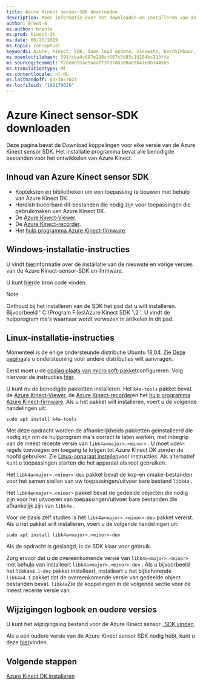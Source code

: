 ```yaml
---
title: Azure Kinect sensor-SDK downloaden
description: Meer informatie over het downloaden en installeren van de Azure Kinect sensor SDK op Windows en Linux.
author: Brent-A
ms.author: brenta
ms.prod: kinect-dk
ms.date: 06/26/2019
ms.topic: conceptual
keywords: Azure, kinect, SDK, down load update, nieuwste, beschikbaar, installeren
ms.openlocfilehash: 591fcba4c887e298cf667c5d95c19184bc213ffe
ms.sourcegitcommit: f28ebb95ae9aaaff3f87d8388a09b41e0b3445b5
ms.translationtype: MT
ms.contentlocale: nl-NL
ms.lasthandoff: 03/30/2021
ms.locfileid: "102179626"
---
```

# <a name="azure-kinect-sensor-sdk-download"></a>Azure Kinect sensor-SDK downloaden

Deze pagina bevat de Download koppelingen voor elke versie van de Azure Kinect sensor SDK. Het installatie programma bevat alle benodigde bestanden voor het ontwikkelen van Azure Kinect.

## <a name="azure-kinect-sensor-sdk-contents"></a>Inhoud van Azure Kinect sensor SDK

- Kopteksten en bibliotheken om een toepassing te bouwen met behulp van Azure Kinect DK.
- Herdistribueerbare dll-bestanden die nodig zijn voor toepassingen die gebruikmaken van Azure Kinect DK.
- De [Azure Kinect-Viewer](azure-kinect-viewer.md).
- De [Azure Kinect-recorder](azure-kinect-recorder.md).
- Het [hulp programma Azure Kinect-firmware](azure-kinect-firmware-tool.md).

## <a name="windows-installation-instructions"></a>Windows-installatie-instructies

U vindt [hier](https://github.com/microsoft/Azure-Kinect-Sensor-SDK/blob/develop/docs/usage.md)informatie over de installatie van de nieuwste en vorige versies van de Azure Kinect-sensor-SDK en-firmware.

U kunt [hier](https://github.com/microsoft/Azure-Kinect-Sensor-SDK)de bron code vinden.

> [!NOTE]
> Onthoud bij het installeren van de SDK het pad dat u wilt installeren. Bijvoorbeeld ' C:\Program Files\Azure Kinect SDK 1,2 '. U vindt de hulpprogram ma's waarnaar wordt verwezen in artikelen in dit pad.

## <a name="linux-installation-instructions"></a>Linux-installatie-instructies

Momenteel is de enige ondersteunde distributie Ubuntu 18,04. Zie [Deze pagina](https://aka.ms/azurekinectfeedback)als u ondersteuning voor andere distributies wilt aanvragen.

Eerst moet u de [opslag plaats van micro soft-pakket](https://packages.microsoft.com/)configureren. Volg hiervoor de instructies [hier](/windows-server/administration/linux-package-repository-for-microsoft-software).

U kunt nu de benodigde pakketten installeren. Het `k4a-tools` pakket bevat de [Azure Kinect-Viewer](azure-kinect-viewer.md), de [Azure Kinect-recorder](record-sensor-streams-file.md)en het [hulp programma Azure Kinect-firmware](azure-kinect-firmware-tool.md). Als u het pakket wilt installeren, voert u de volgende handelingen uit:

`sudo apt install k4a-tools`
 
Met deze opdracht worden de afhankelijkheids pakketten geïnstalleerd die nodig zijn om de hulpprogram ma's correct te laten werken, met inbegrip van de meest recente versie van `libk4a<major>.<minor>` . U moet udev-regels toevoegen om toegang te krijgen tot Azure Kinect DK zonder de hoofd gebruiker. Zie [Linux-apparaat instellen](https://github.com/microsoft/Azure-Kinect-Sensor-SDK/blob/develop/docs/usage.md#linux-device-setup)voor instructies. Als alternatief kunt u toepassingen starten die het apparaat als root gebruiken.

Het `libk4a<major>.<minor>-dev` pakket bevat de kop-en cmake-bestanden voor het samen stellen van uw toepassingen/uitvoer bare bestand `libk4a` .

Het `libk4a<major>.<minor>` pakket bevat de gedeelde objecten die nodig zijn voor het uitvoeren van toepassingen/uitvoer bare bestanden die afhankelijk zijn van `libk4a` .

Voor de basis zelf studies is het `libk4a<major>.<minor>-dev` pakket vereist. Als u het pakket wilt installeren, voert u de volgende handelingen uit:

`sudo apt install libk4a<major>.<minor>-dev` 

Als de opdracht is geslaagd, is de SDK klaar voor gebruik.

Zorg ervoor dat u de overeenkomende versie van `libk4a<major>.<minor>` met behulp van installeert `libk4a<major>.<minor>-dev` . Als u bijvoorbeeld het `libk4a4.1-dev` pakket installeert, installeert u het bijbehorende `libk4a4.1` pakket dat de overeenkomende versie van gedeelde object bestanden bevat. `libk4a`Zie de koppelingen in de volgende sectie voor de meest recente versie van.

## <a name="change-log-and-older-versions"></a>Wijzigingen logboek en oudere versies

U kunt het wijzigingslog bestand voor de Azure Kinect sensor [-SDK vinden](https://github.com/microsoft/Azure-Kinect-Sensor-SDK/blob/develop/CHANGELOG.md).

Als u een oudere versie van de Azure Kinect sensor SDK nodig hebt, kunt u deze [hier](https://github.com/microsoft/Azure-Kinect-Sensor-SDK/blob/develop/docs/usage.md)vinden.

## <a name="next-steps"></a>Volgende stappen

[Azure Kinect DK installeren](set-up-azure-kinect-dk.md)
